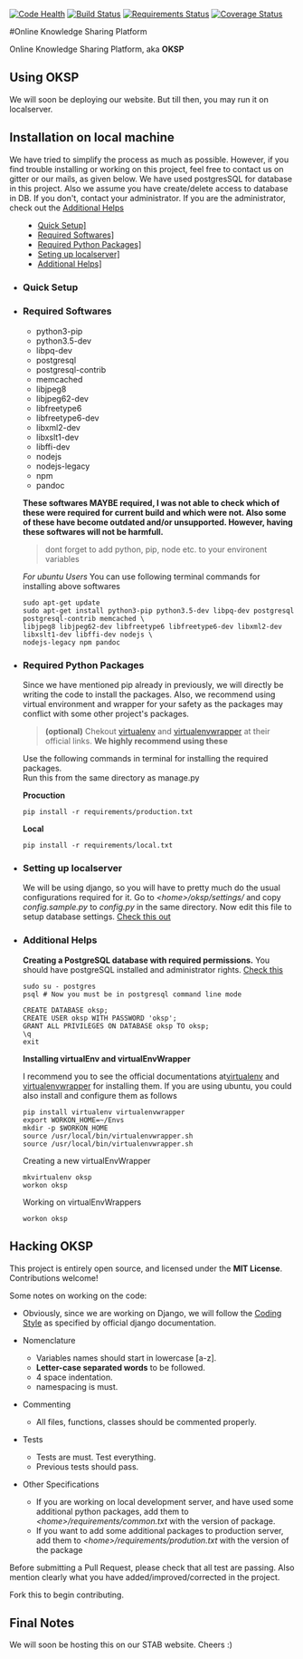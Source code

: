 [![Code Health](https://landscape.io/github/stabiitb/oksp/master/landscape.svg?style=flat-square)](https://landscape.io/github/stabiitb/oksp/master) [![Build Status](https://img.shields.io/travis/stabiitb/oksp.svg?style=flat-square)](https://travis-ci.org/stabiitb/oksp) [![Requirements Status](https://img.shields.io/requires/github/stabiitb/oksp.svg?style=flat-square)](https://requires.io/github/stabiitb/oksp/requirements/?branch=master) [![Coverage Status](https://img.shields.io/coveralls/stabiitb/oksp.svg?style=flat-square)](https://coveralls.io/github/stabiitb/oksp?branch=master)

#Online Knowledge Sharing Platform

Online Knowledge Sharing Platform, aka **OKSP** 

Using OKSP
----------------
We will soon be deploying our website. But till then, you may run it on localserver.

Installation on local machine
-----------------
We have tried to simplify the process as much as possible. However, if you find trouble installing or working on this project, feel free to contact us on gitter or our mails, as given below. We have used postgresSQL for database in this project. Also we assume you have create/delete access to database in DB. If you don't, contact your administrator. If you are the administrator, check out the [Additional Helps](#additionalHelps)
<ul style="padding-left:50px;list-style-type:disc">
  <li><a href="#quickSetup">Quick Setup]</a></li>
  <li><a href="#requiredSoftwares">Required Softwares]</a></li>
  <li><a href="#requiredPythonPackages">Required Python Packages]</a></li>
  <li><a href="#settingUpLocalserver">Seting up localserver]</a></li>
  <li><a href="#additionalHelps">Additional Helps]</a></li>
</ul>

 + ### Quick Setup  <a name="quickSetup"></a>
	

 + ### Required Softwares   <a name="requiredSoftwares"></a>
 	+	python3-pip 
 	+	python3.5-dev 
 	+	libpq-dev 
 	+	postgresql 
 	+	postgresql-contrib 
 	+	memcached 
 	+	libjpeg8 
 	+	libjpeg62-dev 
 	+	libfreetype6 
 	+	libfreetype6-dev 
 	+	libxml2-dev 
 	+	libxslt1-dev 
 	+	libffi-dev 
 	+	nodejs 
 	+	nodejs-legacy 
 	+	npm
 	+	pandoc
	
 	**These softwares MAYBE required, I was not able to check which of these were required for current build and which were not. Also some of these have become outdated and/or unsupported. However,  having these softwares will not be harmfull.**
 	
    >dont forget to add python, pip, node etc. to your environent variables 
    
 	<a name="ubuntuInstructions"></a>*For ubuntu Users*
 	You can use following terminal commands for installing above softwares
 	```lang=bash	
 	sudo apt-get update
	sudo apt-get install python3-pip python3.5-dev libpq-dev postgresql postgresql-contrib memcached \
	libjpeg8 libjpeg62-dev libfreetype6 libfreetype6-dev libxml2-dev libxslt1-dev libffi-dev nodejs \
	nodejs-legacy npm pandoc
	```
 + ### Required Python Packages  <a name="requiredPythonPackages"></a>
 	Since we have mentioned pip already in previously, we will directly be writing the code to install the packages. Also, we recommend using virtual environment and wrapper for your safety as the packages may conflict with some other project's packages.
    
    > **(optional)** Chekout [virtualenv](https://pypi.python.org/pypi/virtualenv) and [virtualenvwrapper](http://virtualenvwrapper.readthedocs.io/en/latest/) at their official links. **We highly recommend using these**

	Use the following commands in terminal for installing the required packages. <br>
    Run this from the same directory as manage.py
    
    **Procuction**
    ```lang=bash
    pip install -r requirements/production.txt
    ```
    **Local**
    ```lang=bash
    pip install -r requirements/local.txt
    ```
    
 + ### Setting up localserver  <a name="settingUpLocalserver"></a>

	We will be using django, so you will have to pretty much do the usual configurations required for it. Go to *\<home>/oksp/settings/* and copy *config.sample.py* to *config.py* in the same directory. Now edit this file to setup database settings. [Check this out](#PostgresSQL)
    
 + ### Additional Helps <a name="additionalHelps"></a>
    
    __Creating a PostgreSQL database with required permissions.__ You should have postgreSQL installed and administrator rights. [Check this](#requiredSoftwares) 
    
    ```lang=bash
    sudo su - postgres
    psql # Now you must be in postgresql command line mode

    CREATE DATABASE oksp;
    CREATE USER oksp WITH PASSWORD 'oksp';
    GRANT ALL PRIVILEGES ON DATABASE oksp TO oksp;
    \q
    exit
    ```
    
    __Installing virtualEnv and virtualEnvWrapper__
    
    I recommend you to see the official documentations at[virtualenv](https://pypi.python.org/pypi/virtualenv) and [virtualenvwrapper](http://virtualenvwrapper.readthedocs.io/en/latest/) for installing them. If you are using ubuntu, you could also install and configure them as follows
    ```lang=bash
    pip install virtualenv virtualenvwrapper
    export WORKON_HOME=~/Envs
    mkdir -p $WORKON_HOME
    source /usr/local/bin/virtualenvwrapper.sh
    source /usr/local/bin/virtualenvwrapper.sh
    ```
    
   Creating a new virtualEnvWrapper
   ```lang=bash
   mkvirtualenv oksp
   workon oksp
   ```
   
   Working on virtualEnvWrappers
   ```lang=bash
   workon oksp
   ```

Hacking OKSP
-----------------
This project is entirely open source, and licensed under the **MIT License**. Contributions welcome!<br>
	

Some notes on working on the code:
+ Obviously, since we are working on Django, we will follow the [Coding Style](https://docs.djangoproject.com/en/dev/internals/contributing/writing-code/coding-style/) as specified by official django documentation.

+	Nomenclature
	+ Variables names should start in lowercase [a-z].<br>
	+ **Letter-case separated words** to be followed.<br>
	+ 4 space indentation.
	+ namespacing is must.
+	Commenting
	+ All files, functions, classes should be commented properly.
+	Tests
	+ Tests are must. Test everything. 
	+ Previous tests should pass.
+	Other Specifications
	+ If you are working on local development server, and have used some additional python packages, add them to _\<home>/requirements/common.txt_ with the version of package.
	+ If you want to add some additional packages to production server, add them to _\<home>/requirements/prodution.txt_ with the version of the package

Before submitting a Pull Request, please check that all test are passing. Also mention clearly what you have added/improved/corrected in the project.

Fork this to begin contributing.

Final Notes
----------------------
We will soon be hosting this on our STAB website. Cheers :)
